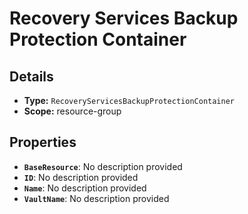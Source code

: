 # Recovery Services Backup Protection Container

## Details

- **Type:** `RecoveryServicesBackupProtectionContainer`
- **Scope:** resource-group

## Properties

- **`BaseResource`**: No description provided
- **`ID`**: No description provided
- **`Name`**: No description provided
- **`VaultName`**: No description provided

